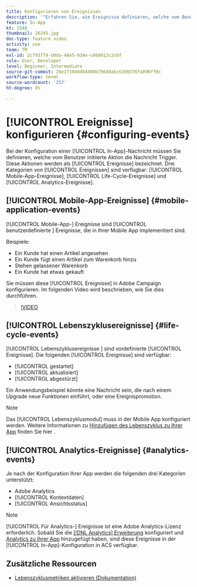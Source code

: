 ```yaml
---
title: Konfigurieren von Ereignissen
description: '"Erfahren Sie, wie Ereignisse definieren, welche vom Benutzer initiierte Aktion eine In-App-Nachricht Trigger, die angezeigt werden soll. "'
feature: In-App
kt: 2548
thumbnail: 26245.jpg
doc-type: feature video
activity: use
team: TM
exl-id: 2c7937f4-b0da-46e5-934e-c660012c2c6f
role: User, Developer
level: Beginner, Intermediate
source-git-commit: 2be2719ddd84490b796d9abc6300376fa896ff0c
workflow-type: tm+mt
source-wordcount: '257'
ht-degree: 8%

---
```


# [!UICONTROL Ereignisse] konfigurieren {#configuring-events}

Bei der Konfiguration einer [!UICONTROL In-App]-Nachricht müssen Sie definieren, welche vom Benutzer initiierte Aktion die Nachricht Trigger. Diese Aktionen werden als [!UICONTROL Ereignisse] bezeichnet. Drei Kategorien von [!UICONTROL Ereignissen] sind verfügbar: [!UICONTROL Mobile-App-Ereignisse], [!UICONTROL Life-Cycle-Ereignisse] und [!UICONTROL Analytics-Ereignisse].

## [!UICONTROL Mobile-App-Ereignisse] {#mobile-application-events}

[!UICONTROL Mobile-App-] Ereignisse sind  [!UICONTROL benutzerdefinierte ] Ereignisse, die in Ihrer Mobile App implementiert sind.

Beispiele:

* Ein Kunde hat einen Artikel angesehen
* Ein Kunde fügt einen Artikel zum Warenkorb hinzu
* Stehen gelassener Warenkorb
* Ein Kunde hat etwas gekauft

Sie müssen diese [!UICONTROL Ereignisse] in Adobe Campaign konfigurieren. Im folgenden Video wird beschrieben, wie Sie dies durchführen.

>[!VIDEO](https://video.tv.adobe.com/v/26245?quality=12)

## [!UICONTROL Lebenszyklusereignisse] {#life-cycle-events}

[!UICONTROL Lebenszyklusereignisse ] sind vordefinierte  [!UICONTROL Ereignisse]. Die folgenden [!UICONTROL Ereignisse] sind verfügbar:

* [!UICONTROL gestartet]
* [!UICONTROL aktualisiert]
* [!UICONTROL abgestürzt]

Ein Anwendungsbeispiel könnte eine Nachricht sein, die nach einem Upgrade neue Funktionen einführt, oder eine Ereignispromotion.

>[!NOTE]
>
>Das [!UICONTROL Lebenszyklusmodul] muss in der Mobile App konfiguriert werden. Weitere Informationen zu [Hinzufügen des Lebenszyklus zu Ihrer App](https://aep-sdks.gitbook.io/docs/using-mobile-extensions/mobile-core/lifecycle) finden Sie hier .

## [!UICONTROL Analytics-Ereignisse] {#analytics-events}

Je nach der Konfiguration Ihrer App werden die folgenden drei Kategorien unterstützt:

* Adobe Analytics
* [!UICONTROL Kontextdaten]
* [!UICONTROL Ansichtsstatus]

>[!NOTE]
>
>[!UICONTROL Für Analytics-] Ereignisse ist eine Adobe Analytics-Lizenz erforderlich. Sobald Sie die [[!DNL Analytics] Erweiterung](https://aep-sdks.gitbook.io/docs/using-mobile-extensions/adobe-analytics#configure-analytics-extension-in-launch) konfiguriert und [Analytics zu Ihrer App](https://aep-sdks.gitbook.io/docs/using-mobile-extensions/adobe-analytics#add-analytics-to-your-app) hinzugefügt haben, sind diese Ereignisse in der [!UICONTROL In-App]-Konfiguration in ACS verfügbar.

## Zusätzliche Ressourcen

* [Lebenszyklusmetriken aktivieren (Dokumentation)](https://aep-sdks.gitbook.io/docs/getting-started/initialize-the-sdk#enable-lifecycle-metrics)
